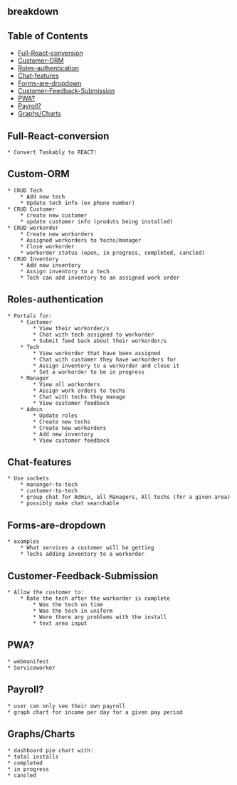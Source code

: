 ## breakdown

## Table of Contents

* [Full-React-conversion](#Full-React-conversion)
* [Customer-ORM](#Customer-ORM)
* [Roles-authentication](#Roles-authentication)
* [Chat-features](#Chat-features)
* [Forms-are-dropdown](#Forms-are-dropdown)
* [Customer-Feedback-Submission](#Customer-Feedback-Submission)
* [PWA?](#PWA?)
* [Payroll?](#Payroll?)
* [Graphs/Charts](#Graphs/Charts)

## Full-React-conversion
    * Convert Taskably to REACT!

## Custom-ORM
    * CRUD Tech
        * Add new tech
        * Update tech info (ex phone number)
    * CRUD Customer
        * create new customer
        * update customer info (produts being installed)
    * CRUD workorder
        * Create new workorders
        * Assigned workorders to techs/manager
        * Close workorder
        * workorder status (open, in progress, completed, cancled)
    * CRUD Inventory
        * Add new inventory
        * Assign inventory to a tech
        * Tech can add inventory to an assigned work order

## Roles-authentication
    * Portals for:
        * Customer
            * View their workorder/s
            * Chat with tech assigned to workorder
            * Submit feed back about their workorder/s
        * Tech 
            * View workorder that have been assigned
            * Chat with customer they have workorders for
            * Assign inventory to a workorder and close it
            * Set a workorder to be in progress
        * Manager
            * View all workorders
            * Assign work orders to techs
            * Chat with techs they manage
            * View customer feedback
        * Admin
            * Update roles 
            * Create new techs
            * Create new workorders
            * Add new inventory
            * View customer feedback

## Chat-features
    * Use sockets
        * mananger-to-tech
        * customer-to-tech
        * group chat for Admin, all Managers, All techs (for a given area)
        * possibly make chat searchable

## Forms-are-dropdown
    * examples
        * What services a customer will be getting 
        * Techs adding inventory to a workorder

## Customer-Feedback-Submission
    * Allow the customer to:
        * Rate the tech after the workorder is complete
            * Was the tech on time
            * Was the tech in uniform
            * Were there any problems with the install
            * text area input

## PWA?
    * webmanifest
    * Serviceworker

## Payroll?
    * user can only see their own payroll
    * graph chart for income per day for a given pay period

## Graphs/Charts
    * dashboard pie chart with:
    * total installs
    * completed
    * in progress
    * cancled